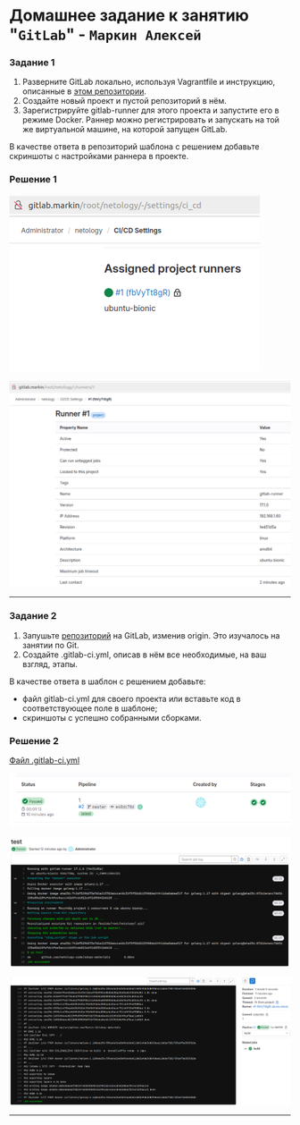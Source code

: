 # Домашнее задание к занятию "`GitLab`" - `Маркин Алексей`

### Задание 1

1. Разверните GitLab локально, используя Vagrantfile и инструкцию, описанные в [этом репозитории](https://github.com/netology-code/sdvps-materials/tree/main/gitlab).   
2. Создайте новый проект и пустой репозиторий в нём.
3. Зарегистрируйте gitlab-runner для этого проекта и запустите его в режиме Docker. Раннер можно регистрировать и запускать на той же виртуальной машине, на которой запущен GitLab.

В качестве ответа в репозиторий шаблона с решением добавьте скриншоты с настройками раннера в проекте.

### Решение 1

![Скриншот 1](https://github.com/Markin-AI/8-03/blob/main/img/1-1.png)

![Скриншот 2](https://github.com/Markin-AI/8-03/blob/main/img/1-2.png)

---

### Задание 2

1. Запушьте [репозиторий](https://github.com/netology-code/sdvps-materials/tree/main/gitlab) на GitLab, изменив origin. Это изучалось на занятии по Git.
2. Создайте .gitlab-ci.yml, описав в нём все необходимые, на ваш взгляд, этапы.

В качестве ответа в шаблон с решением добавьте: 
   
 * файл gitlab-ci.yml для своего проекта или вставьте код в соответствующее поле в шаблоне; 
 * скриншоты с успешно собранными сборками.

### Решение 2

[Файл .gitlab-ci.yml](https://github.com/Markin-AI/8-03/blob/main/.gitlab-ci.yml)

![Скриншот 1](https://github.com/Markin-AI/8-03/blob/main/img/2-1.png)

![Скриншот 2](https://github.com/Markin-AI/8-03/blob/main/img/2-2.png)

![Скриншот 3](https://github.com/Markin-AI/8-03/blob/main/img/2-3.png)

---
